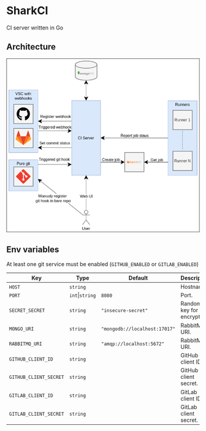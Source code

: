 # SharkCI

CI server written in Go

## Architecture

![architecture](./docs/architecture.png)

## Env variables

At least one git service must be enabled (`GITHUB_ENABLED` or `GITLAB_ENABLED`)

| Key                    | Type            | Default                       | Description                |
|------------------------|-----------------|-------------------------------|----------------------------|
| `HOST`                 | `string`        |                               | Hostname.                  |
| `PORT`                 | `int`\|`string` | `8080`                        | Port.                      |
| `SECRET_SECRET`        | `string`        | `"insecure-secret"`           | Random key for encryption. |
| `MONGO_URI`            | `string`        | `"mongodb://localhost:17017"` | RabbitMQ URI.              |
| `RABBITMQ_URI`         | `string`        | `"amqp://localhost:5672"`     | RabbitMQ URI.              |
| `GITHUB_CLIENT_ID`     | `string`        |                               | GitHub client ID.          |
| `GITHUB_CLIENT_SECRET` | `string`        |                               | GitHub client secret.      |
| `GITLAB_CLIENT_ID`     | `string`        |                               | GitLab client ID.          |
| `GITLAB_CLIENT_SECRET` | `string`        |                               | GitLab client secret.      |

